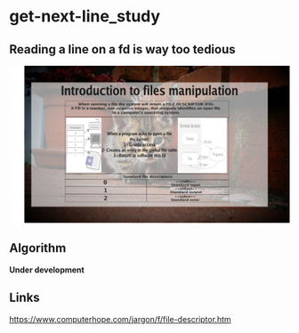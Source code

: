 # get-next-line_study

## Reading a line on a fd is way too tedious

<img src="../00-assets/gnl/00gnl.png" />

## Algorithm
**Under development**

## Links

https://www.computerhope.com/jargon/f/file-descriptor.htm
